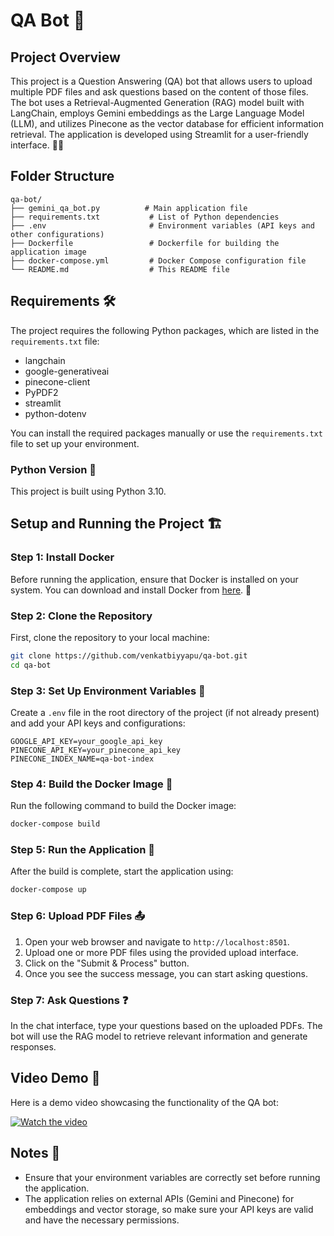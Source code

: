 # QA Bot 🚀

## Project Overview

This project is a Question Answering (QA) bot that allows users to upload multiple PDF files and ask questions based on the content of those files. The bot uses a Retrieval-Augmented Generation (RAG) model built with LangChain, employs Gemini embeddings as the Large Language Model (LLM), and utilizes Pinecone as the vector database for efficient information retrieval. The application is developed using Streamlit for a user-friendly interface. 📄🤖

## Folder Structure

```
qa-bot/
├── gemini_qa_bot.py          # Main application file
├── requirements.txt           # List of Python dependencies
├── .env                       # Environment variables (API keys and other configurations)
├── Dockerfile                 # Dockerfile for building the application image
├── docker-compose.yml         # Docker Compose configuration file
└── README.md                  # This README file
```

## Requirements 🛠️

The project requires the following Python packages, which are listed in the `requirements.txt` file:

- langchain
- google-generativeai
- pinecone-client
- PyPDF2
- streamlit
- python-dotenv

You can install the required packages manually or use the `requirements.txt` file to set up your environment.

### Python Version 🐍

This project is built using Python 3.10.

## Setup and Running the Project 🏗️

### Step 1: Install Docker

Before running the application, ensure that Docker is installed on your system. You can download and install Docker from [here](https://www.docker.com/get-started). 🐳

### Step 2: Clone the Repository

First, clone the repository to your local machine:

```bash
git clone https://github.com/venkatbiyyapu/qa-bot.git
cd qa-bot
```

### Step 3: Set Up Environment Variables 🌱

Create a `.env` file in the root directory of the project (if not already present) and add your API keys and configurations:

```
GOOGLE_API_KEY=your_google_api_key
PINECONE_API_KEY=your_pinecone_api_key
PINECONE_INDEX_NAME=qa-bot-index
```

### Step 4: Build the Docker Image 🔧

Run the following command to build the Docker image:

```bash
docker-compose build
```

### Step 5: Run the Application 🚀

After the build is complete, start the application using:

```bash
docker-compose up
```

### Step 6: Upload PDF Files 📤

1. Open your web browser and navigate to `http://localhost:8501`.
2. Upload one or more PDF files using the provided upload interface.
3. Click on the "Submit & Process" button.
4. Once you see the success message, you can start asking questions.

### Step 7: Ask Questions ❓

In the chat interface, type your questions based on the uploaded PDFs. The bot will use the RAG model to retrieve relevant information and generate responses.

## Video Demo 🎥

Here is a demo video showcasing the functionality of the QA bot:

[![Watch the video](https://drive.google.com/uc?id=1u7OEDLNzLEOQ8cqcqMJSK8yv7A5QlEF1)](https://drive.google.com/file/d/1eaNpVca17xoyotqRwtozaYiDqRWMA9Gi/view?usp=drive_link)

## Notes 📝

- Ensure that your environment variables are correctly set before running the application.
- The application relies on external APIs (Gemini and Pinecone) for embeddings and vector storage, so make sure your API keys are valid and have the necessary permissions.
